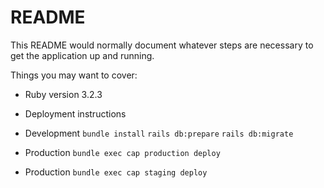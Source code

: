 # README

This README would normally document whatever steps are necessary to get the
application up and running.

Things you may want to cover:

* Ruby version 3.2.3

* Deployment instructions

- Development
`bundle install`
`rails db:prepare`
`rails db:migrate`

- Production 
`bundle exec cap production deploy`

- Production 
`bundle exec cap staging deploy`




